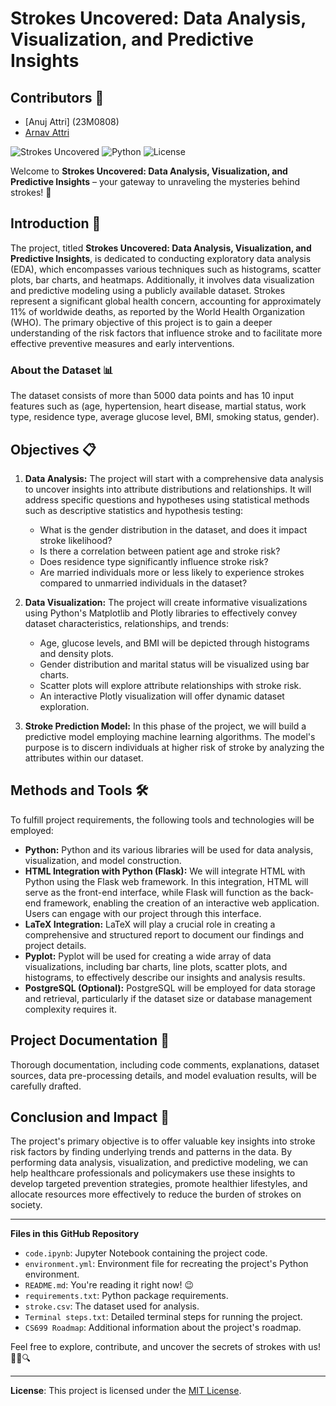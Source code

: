 # Strokes Uncovered: Data Analysis, Visualization, and Predictive Insights

## Contributors 🚀

- [Anuj Attri] (23M0808)
- [Arnav Attri](23M0811)


![Strokes Uncovered](https://img.shields.io/badge/Strokes%20Uncovered-Data%20Analysis%2C%20Visualization%2C%20and%20Predictive%20Insights-brightgreen)
![Python](https://img.shields.io/badge/Python-3.7%20%7C%203.8%20%7C%203.9-blue)
![License](https://img.shields.io/badge/License-MIT-red)

Welcome to **Strokes Uncovered: Data Analysis, Visualization, and Predictive Insights** – your gateway to unraveling the mysteries behind strokes! 🧐

## Introduction 🚀

The project, titled **Strokes Uncovered: Data Analysis, Visualization, and Predictive Insights**, is dedicated to conducting exploratory data analysis (EDA), which encompasses various techniques such as histograms, scatter plots, bar charts, and heatmaps. Additionally, it involves data visualization and predictive modeling using a publicly available dataset. Strokes represent a significant global health concern, accounting for approximately 11% of worldwide deaths, as reported by the World Health Organization (WHO). The primary objective of this project is to gain a deeper understanding of the risk factors that influence stroke and to facilitate more effective preventive measures and early interventions.

### About the Dataset 📊

The dataset consists of more than 5000 data points and has 10 input features such as (age, hypertension, heart disease, martial status, work type, residence type, average glucose level, BMI, smoking status, gender).

## Objectives 📋

1. **Data Analysis:** The project will start with a comprehensive data analysis to uncover insights into attribute distributions and relationships. It will address specific questions and hypotheses using statistical methods such as descriptive statistics and hypothesis testing:
   - What is the gender distribution in the dataset, and does it impact stroke likelihood?
   - Is there a correlation between patient age and stroke risk?
   - Does residence type significantly influence stroke risk?
   - Are married individuals more or less likely to experience strokes compared to unmarried individuals in the dataset?

2. **Data Visualization:** The project will create informative visualizations using Python's Matplotlib and Plotly libraries to effectively convey dataset characteristics, relationships, and trends:
   - Age, glucose levels, and BMI will be depicted through histograms and density plots.
   - Gender distribution and marital status will be visualized using bar charts.
   - Scatter plots will explore attribute relationships with stroke risk.
   - An interactive Plotly visualization will offer dynamic dataset exploration.

3. **Stroke Prediction Model:** In this phase of the project, we will build a predictive model employing machine learning algorithms. The model's purpose is to discern individuals at higher risk of stroke by analyzing the attributes within our dataset.

## Methods and Tools 🛠️

To fulfill project requirements, the following tools and technologies will be employed:
- **Python:** Python and its various libraries will be used for data analysis, visualization, and model construction.
- **HTML Integration with Python (Flask):** We will integrate HTML with Python using the Flask web framework. In this integration, HTML will serve as the front-end interface, while Flask will function as the back-end framework, enabling the creation of an interactive web application. Users can engage with our project through this interface.
- **LaTeX Integration:** LaTeX will play a crucial role in creating a comprehensive and structured report to document our findings and project details.
- **Pyplot:** Pyplot will be used for creating a wide array of data visualizations, including bar charts, line plots, scatter plots, and histograms, to effectively describe our insights and analysis results.
- **PostgreSQL (Optional):** PostgreSQL will be employed for data storage and retrieval, particularly if the dataset size or database management complexity requires it.

## Project Documentation 📖

Thorough documentation, including code comments, explanations, dataset sources, data pre-processing details, and model evaluation results, will be carefully drafted.

## Conclusion and Impact 🌟

The project's primary objective is to offer valuable key insights into stroke risk factors by finding underlying trends and patterns in the data. By performing data analysis, visualization, and predictive modeling, we can help healthcare professionals and policymakers use these insights to develop targeted prevention strategies, promote healthier lifestyles, and allocate resources more effectively to reduce the burden of strokes on society.

---

**Files in this GitHub Repository**
- `code.ipynb`: Jupyter Notebook containing the project code.
- `environment.yml`: Environment file for recreating the project's Python environment.
- `README.md`: You're reading it right now! 😉
- `requirements.txt`: Python package requirements.
- `stroke.csv`: The dataset used for analysis.
- `Terminal steps.txt`: Detailed terminal steps for running the project.
- `CS699 Roadmap`: Additional information about the project's roadmap.

Feel free to explore, contribute, and uncover the secrets of strokes with us! 🕵️‍♀️🔍

---

**License**: This project is licensed under the [MIT License](LICENSE).
